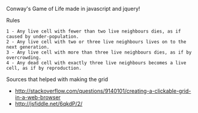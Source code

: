Conway's Game of Life made in javascript and jquery!

Rules

    1 - Any live cell with fewer than two live neighbours dies, as if caused by under-population.
    2 - Any live cell with two or three live neighbours lives on to the next generation.
    3 - Any live cell with more than three live neighbours dies, as if by overcrowding.
    4 - Any dead cell with exactly three live neighbours becomes a live cell, as if by reproduction.


Sources that helped with making the grid
- http://stackoverflow.com/questions/9140101/creating-a-clickable-grid-in-a-web-browser
- http://jsfiddle.net/6qkdP/2/
